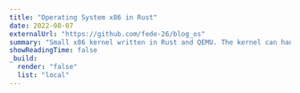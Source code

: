 ```yaml
---
title: "Operating System x86 in Rust"
date: 2022-08-07
externalUrl: "https://github.com/fede-26/blog_os"
summary: "Small x86 kernel written in Rust and QEMU. The kernel can handle interrupts, and the video card. Several memory allocators have been implemented."
showReadingTime: false
_build:
  render: "false"
  list: "local"
---
```

